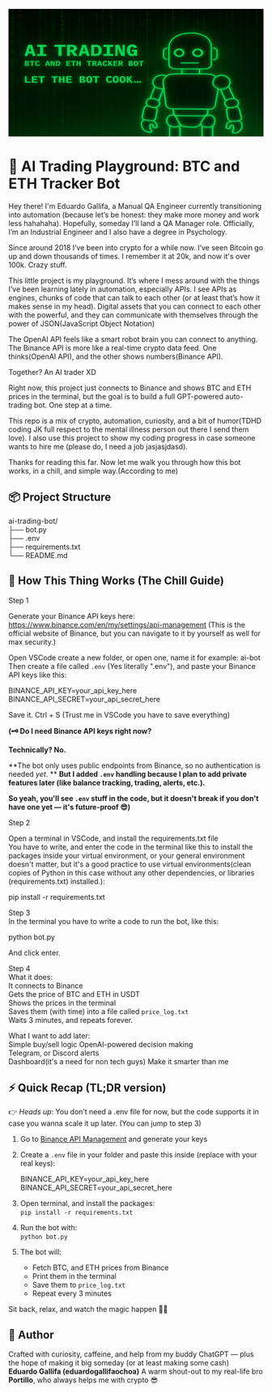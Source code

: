 ![AI Trading Banner](images/ai-banner-resized.png)

# 🧠 AI Trading Playground: BTC and ETH Tracker Bot

Hey there! I'm Eduardo Gallifa, a Manual QA Engineer currently transitioning into automation (because let’s be honest: they make more money and work less hahahaha). Hopefully, someday I’ll land a QA Manager role. Officially, I’m an Industrial Engineer and I also have a degree in Psychology.

Since around 2018 I’ve been into crypto for a while now. I’ve seen Bitcoin go up and down thousands of times. I remember it at 20k, and now it's over 100k. Crazy stuff.

This little project is my playground. It’s where I mess around with the things I’ve been learning lately in automation, especially APIs. I see APIs as engines, chunks of code that can talk to each other (or at least that’s how it makes sense in my head). Digital assets that you can connect to each other with the powerful, and they can communicate with themselves through the power of JSON(JavaScript Object Notation)

The OpenAI API feels like a smart robot brain you can connect to anything. The Binance API is more like a real-time crypto data feed. One thinks(OpenAI API), and the other shows numbers(Binance API).

Together? An AI trader XD

Right now, this project just connects to Binance and shows BTC and ETH prices in the terminal, but the goal is to build a full GPT-powered auto-trading bot. One step at a time.

This repo is a mix of crypto, automation, curiosity, and a bit of humor(TDHD coding JK full respect to the mental illness person out there I send them love). I also use this project to show my coding progress in case someone wants to hire me (please do, I need a job jasjasjdasd).

Thanks for reading this far. Now let me walk you through how this bot works, in a chill, and simple way.(According to me)

## 📦 Project Structure

ai-trading-bot/  
├── bot.py  
├── .env  
├── requirements.txt  
└── README.md

## 🤖 How This Thing Works (The Chill Guide)

Step 1

Generate your Binance API keys here:  
https://www.binance.com/en/my/settings/api-management
(This is the official website of Binance, but you can navigate to it by yourself as well for max security.)

Open VSCode create a new folder, or open one, name it for example: ai-bot
Then create a file called `.env` (Yes literally ".env"), and paste your Binance API keys like this:

BINANCE_API_KEY=your_api_key_here  
BINANCE_API_SECRET=your_api_secret_here

Save it. Ctrl + S (Trust me in VSCode you have to save everything)

**(🗝️ Do I need Binance API keys right now?**

**Technically? No.**

**The bot only uses public endpoints from Binance, so no authentication is needed *yet*.  **
**But I added `.env` handling because I plan to add private features later (like balance tracking, trading, alerts, etc.).**

**So yeah, you'll see `.env` stuff in the code, but it doesn't break if you don't have one yet — it's future-proof 😎)**

Step 2

Open a terminal in VSCode, and install the requirements.txt file  
You have to write, and enter the code in the terminal like this to install the packages inside your virtual environment, or your general environment doesn't matter, but it's a good practice to use virtual environments(clean copies of Python in this case without any other dependencies, or libraries (requirements.txt) installed.):

pip install -r requirements.txt

Step 3  
In the terminal you have to write a code to run the bot, like this:

python bot.py

And click enter.

Step 4  
What it does:  
It connects to Binance  
Gets the price of BTC and ETH in USDT  
Shows the prices in the terminal  
Saves them (with time) into a file called `price_log.txt`  
Waits 3 minutes, and repeats forever.



What I want to add later:  
Simple buy/sell logic 
OpenAI-powered decision making  
Telegram, or Discord alerts  
Dashboard(it's a need for non tech guys) 
Make it smarter than me



## ⚡️ Quick Recap (TL;DR version)
👉 *Heads up*: You don’t need a .env file for now, but the code supports it in case you wanna scale it up later.
(You can jump to step 3)
1. Go to [Binance API Management](https://www.binance.com/en/my/settings/api-management) and generate your keys  
2. Create a `.env` file in your folder and paste this inside (replace with your real keys):  

    BINANCE_API_KEY=your_api_key_here
    BINANCE_API_SECRET=your_api_secret_here

3. Open terminal, and install the packages:  
   `pip install -r requirements.txt`  
4. Run the bot with:  
   `python bot.py`  
5. The bot will:  
   - Fetch BTC, and ETH prices from Binance  
   - Print them in the terminal  
   - Save them to `price_log.txt`  
   - Repeat every 3 minutes

Sit back, relax, and watch the magic happen 🧙‍♂️



## 🧠 Author

Crafted with curiosity, caffeine, and help from my buddy ChatGPT — plus the hope of making it big someday (or at least making some cash)  
**Eduardo Gallifa (eduardogallifaochoa)**
A warm shout-out to my real-life bro **Portillo**, who always helps me with crypto 😎

